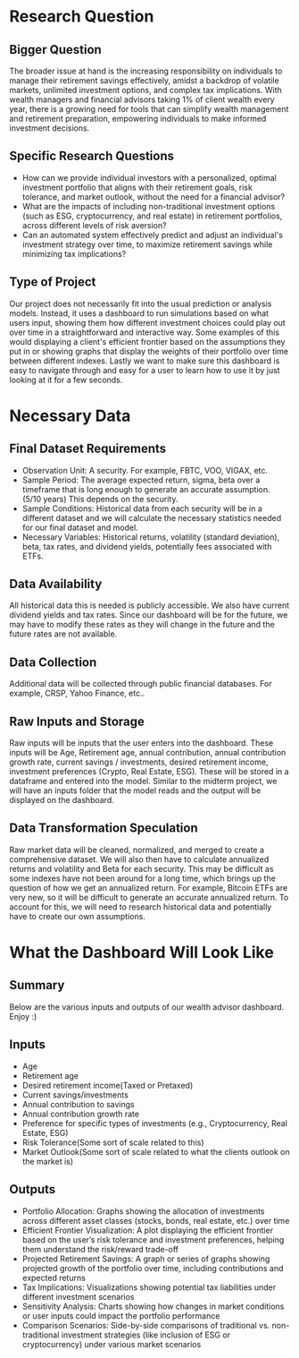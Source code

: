 # Research Question
## Bigger Question
The broader issue at hand is the increasing responsibility on individuals to manage their retirement savings effectively, amidst a backdrop of volatile markets, unlimited investment options, and complex tax implications. With wealth managers and financial advisors taking 1% of client wealth every year, there is a growing need for tools that can simplify wealth management and retirement preparation, empowering individuals to make informed investment decisions.
## Specific Research Questions
- How can we provide individual investors with a personalized, optimal investment portfolio that aligns with their retirement goals, risk tolerance, and market outlook, without the need for a financial advisor?
- What are the impacts of including non-traditional investment options (such as ESG, cryptocurrency, and real estate) in retirement portfolios, across different levels of risk aversion?
- Can an automated system effectively predict and adjust an individual's investment strategy over time, to maximize retirement savings while minimizing tax implications?
## Type of Project
Our project does not necessarily fit into the usual prediction or analysis models. Instead, it uses a dashboard to run simulations based on what users input, showing them how different investment choices could play out over time in a straightforward and interactive way. Some examples of this would displaying a client's efficient frontier based on the assumptions they put in or showing graphs that display the weights of their portfolio over time between different indexes. Lastly we want to make sure this dashboard is easy to navigate through and easy for a user to learn how to use it by just looking at it for a few seconds. 

# Necessary Data
## Final Dataset Requirements
- Observation Unit: A security. For example, FBTC, VOO, VIGAX, etc. 
- Sample Period: The average expected return, sigma, beta over a timeframe that is long enough to generate an accurate assumption. (5/10 years) This depends on the security.  
- Sample Conditions: Historical data from each security will be in a different dataset and we will calculate the necessary statistics needed for our final dataset and model.
- Necessary Variables: Historical returns, volatility (standard deviation), beta, tax rates, and dividend yields, potentially fees associated with ETFs.
## Data Availability
All historical data this is needed is publicly accessible. We also have current dividend yields and tax rates. Since our dashboard will be for the future, we may have to modify these rates as they will change in the future and the future rates are not available. 
## Data Collection
Additional data will be collected through public financial databases. For example, CRSP, Yahoo Finance, etc..
## Raw Inputs and Storage
Raw inputs will be inputs that the user enters into the dashboard. These inputs will be Age, Retirement age, annual contribution, annual contribution growth rate, current savings / investments, desired retirement income, investment preferences (Crypto, Real Estate, ESG). These will be stored in a dataframe and entered into the model. Similar to the midterm project, we will have an inputs folder that the model reads and the output will be displayed on the dashboard.
## Data Transformation Speculation
Raw market data will be cleaned, normalized, and merged to create a comprehensive dataset. We will also then have to calculate annualized returns and volatility and Beta for each security. This may be difficult as some indexes have not been around for a long time, which brings up the question of how we get an annualized return. For example, Bitcoin ETFs are very new, so it will be difficult to generate an accurate annualized return. To account for this, we will need to research historical data and potentially have to create our own assumptions.

# What the Dashboard Will Look Like
## Summary 
Below are the various inputs and outputs of our wealth advisor dashboard. Enjoy :)
## Inputs
- Age
- Retirement age
- Desired retirement income(Taxed or Pretaxed)
- Current savings/investments
- Annual contribution to savings
- Annual contribution growth rate
- Preference for specific types of investments (e.g., Cryptocurrency, Real Estate, ESG)
- Risk Tolerance(Some sort of scale related to this)
- Market Outlook(Some sort of scale related to what the clients outlook on the market is)
## Outputs
- Portfolio Allocation: Graphs showing the allocation of investments across different asset classes (stocks, bonds, real estate, etc.) over time
- Efficient Frontier Visualization: A plot displaying the efficient frontier based on the user’s risk tolerance and investment preferences, helping them understand the risk/reward trade-off
- Projected Retirement Savings: A graph or series of graphs showing projected growth of the portfolio over time, including contributions and expected returns
- Tax Implications: Visualizations showing potential tax liabilities under different investment scenarios
- Sensitivity Analysis: Charts showing how changes in market conditions or user inputs could impact the portfolio performance
- Comparison Scenarios: Side-by-side comparisons of traditional vs. non-traditional investment strategies (like inclusion of ESG or cryptocurrency) under various market scenarios






